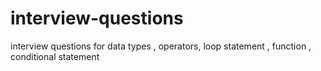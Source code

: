 # interview-questions
interview questions for data types , operators, loop statement , function , conditional statement 
